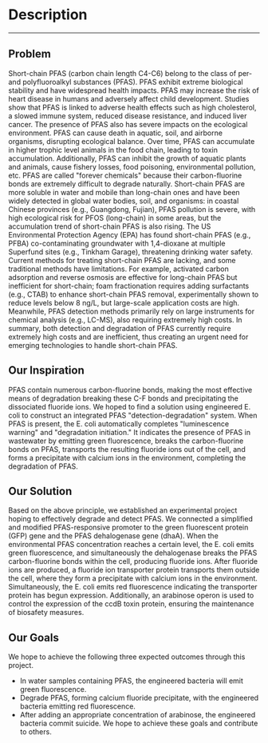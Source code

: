 # Description
---
## Problem
Short-chain PFAS (carbon chain length C4-C6) belong to the class of per- and polyfluoroalkyl substances (PFAS). PFAS exhibit extreme biological stability and have widespread health impacts. PFAS may increase the risk of heart disease in humans and adversely affect child development. Studies show that PFAS is linked to adverse health effects such as high cholesterol, a slowed immune system, reduced disease resistance, and induced liver cancer. The presence of PFAS also has severe impacts on the ecological environment. PFAS can cause death in aquatic, soil, and airborne organisms, disrupting ecological balance. Over time, PFAS can accumulate in higher trophic level animals in the food chain, leading to toxin accumulation. Additionally, PFAS can inhibit the growth of aquatic plants and animals, cause fishery losses, food poisoning, environmental pollution, etc.
PFAS are called "forever chemicals" because their carbon-fluorine bonds are extremely difficult to degrade naturally. Short-chain PFAS are more soluble in water and mobile than long-chain ones and have been widely detected in global water bodies, soil, and organisms: in coastal Chinese provinces (e.g., Guangdong, Fujian), PFAS pollution is severe, with high ecological risk for PFOS (long-chain) in some areas, but the accumulation trend of short-chain PFAS is also rising. The US Environmental Protection Agency (EPA) has found short-chain PFAS (e.g., PFBA) co-contaminating groundwater with 1,4-dioxane at multiple Superfund sites (e.g., Tinkham Garage), threatening drinking water safety.
Current methods for treating short-chain PFAS are lacking, and some traditional methods have limitations. For example, activated carbon adsorption and reverse osmosis are effective for long-chain PFAS but inefficient for short-chain; foam fractionation requires adding surfactants (e.g., CTAB) to enhance short-chain PFAS removal, experimentally shown to reduce levels below 8 ng/L, but large-scale application costs are high. Meanwhile, PFAS detection methods primarily rely on large instruments for chemical analysis (e.g., LC-MS), also requiring extremely high costs. In summary, both detection and degradation of PFAS currently require extremely high costs and are inefficient, thus creating an urgent need for emerging technologies to handle short-chain PFAS.

## Our Inspiration
PFAS contain numerous carbon-fluorine bonds, making the most effective means of degradation breaking these C-F bonds and precipitating the dissociated fluoride ions. We hoped to find a solution using engineered E. coli to construct an integrated PFAS "detection-degradation" system. When PFAS is present, the E. coli automatically completes "luminescence warning" and "degradation initiation." It indicates the presence of PFAS in wastewater by emitting green fluorescence, breaks the carbon-fluorine bonds on PFAS, transports the resulting fluoride ions out of the cell, and forms a precipitate with calcium ions in the environment, completing the degradation of PFAS.

## Our Solution
Based on the above principle, we established an experimental project hoping to effectively degrade and detect PFAS.
We connected a simplified and modified PFAS-responsive promoter to the green fluorescent protein (GFP) gene and the PFAS dehalogenase gene (dhaA).
When the environmental PFAS concentration reaches a certain level, the E. coli emits green fluorescence, and simultaneously the dehalogenase breaks the PFAS carbon-fluorine bonds within the cell, producing fluoride ions.
After fluoride ions are produced, a fluoride ion transporter protein transports them outside the cell, where they form a precipitate with calcium ions in the environment. Simultaneously, the E. coli emits red fluorescence indicating the transporter protein has begun expression.
Additionally, an arabinose operon is used to control the expression of the ccdB toxin protein, ensuring the maintenance of biosafety measures.

## Our Goals
We hope to achieve the following three expected outcomes through this project.
* In water samples containing PFAS, the engineered bacteria will emit green fluorescence.
* Degrade PFAS, forming calcium fluoride precipitate, with the engineered bacteria emitting red fluorescence.
* After adding an appropriate concentration of arabinose, the engineered bacteria commit suicide.
We hope to achieve these goals and contribute to others.